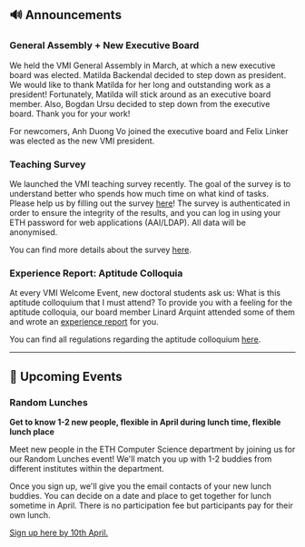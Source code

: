 ## 🔊 Announcements

### General Assembly + New Executive Board

We held the VMI General Assembly in March, at which a new executive board was elected.
Matilda Backendal decided to step down as president.
We would like to thank Matilda for her long and outstanding work as a president!
Fortunately, Matilda will stick around as an executive board member.
Also, Bogdan Ursu decided to step down from the executive board.
Thank you for your work!

For newcomers, Anh Duong Vo joined the executive board and Felix Linker was elected as the new VMI president.

### Teaching Survey

We launched the VMI teaching survey recently.
The goal of the survey is to understand better who spends how much time on what kind of tasks.
Please help us by filling out the survey [here](https://evaluation-app1.let.ethz.ch/TakeSurvey.aspx?SurveyID=782I7mmM)!
The survey is authenticated in order to ensure the integrity of the results, and you can log in using your ETH password for web applications (AAI/LDAP).
All data will be anonymised.

You can find more details about the survey [here](http://vmi.ethz.ch/teaching-survey/).

### Experience Report: Aptitude Colloquia

At every VMI Welcome Event, new doctoral students ask us: What is this aptitude colloquium that I must attend?
To provide you with a feeling for the aptitude colloquia, our board member Linard Arquint attended some of them and wrote an [experience report](https://vmi.ethz.ch/aptitude-colloquium/) for you.

You can find all regulations regarding the aptitude colloquium [here](https://inf.ethz.ch/doctorate/doctoral-study-program/doctoral_research.html).

<hr>

## 📅 Upcoming Events

### Random Lunches

**Get to know 1-2 new people, flexible in April during lunch time, flexible lunch place**

Meet new people in the ETH Computer Science department by joining us for our Random Lunches event! We'll match you up with 1-2 buddies from different institutes within the department.

Once you sign up, we'll give you the email contacts of your new lunch buddies. You can decide on a date and place to get together for lunch sometime in April. There is no participation fee but participants pay for their own lunch.

[Sign up here by 10th April.](https://forms.gle/dxAHdHzmcTZWjVdZ7)

